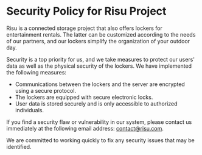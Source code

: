 # Security Policy for Risu Project

Risu is a connected storage project that also offers lockers for entertainment rentals. The latter can be customized according to the needs of our partners, and our lockers simplify the organization of your outdoor day.

Security is a top priority for us, and we take measures to protect our users' data as well as the physical security of the lockers. We have implemented the following measures:

- Communications between the lockers and the server are encrypted using a secure protocol.
- The lockers are equipped with secure electronic locks.
- User data is stored securely and is only accessible to authorized individuals.

If you find a security flaw or vulnerability in our system, please contact us immediately at the following email address: contact@risu.com.

We are committed to working quickly to fix any security issues that may be identified.
